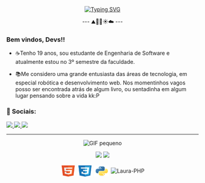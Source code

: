 <div align="center">

[![Typing SVG](https://readme-typing-svg.demolab.com?font=Fira+Code&pause=1000&color=FFD700&center=true&vCenter=true&width=500&lines=Oie,+Eu+sou+Laura+Fernandes)](https://git.io/typing-svg)

--- ⛰🌿🌻☀️☁️ ---

</div>

### Bem vindos, Devs!!
- ☕Tenho 19 anos, sou estudante de Engenharia de Software e atualmente estou no 3º semestre da faculdade.
  
- 📚Me considero uma grande entusiasta das áreas de tecnologia, em especial robótica e desenvolvimento web. Nos momentinhos vagos posso ser encontrada atrás de algum livro, ou sentadinha em algum lugar pensando sobre a vida kk:P

### 📱 Sociais:
<div>
  <a href="https://instagram.com/laurafernandescardoso" target="_blank">
    <img src="https://img.shields.io/badge/-Instagram-%23E4405F?style=for-the-badge&logo=instagram&logoColor=white">
  </a>
  <a href="https://www.linkedin.com/in/laura-cardoso-967872316" target="_blank">
    <img src="https://img.shields.io/badge/-LinkedIn-%230077B5?style=for-the-badge&logo=linkedin&logoColor=white">
  </a>
  <a href="mailto:lalinha.fc07@gmail.com" target="_blank">
    <img src="https://img.shields.io/badge/-Gmail-%23333?style=for-the-badge&logo=gmail&logoColor=white">
  </a>

-----

<p align="center">
  <img src="https://github.com/user-attachments/assets/0b880703-403e-4ad0-854c-6de939f29746" alt="GIF pequeno" width="100px">
</p>
</div>
<div align="center">
  <img src="https://github-readme-stats.vercel.app/api?username=Laulinha777&show_icons=true&theme=tokyonight&title_color=FFD700&icon_color=FFD700&text_color=ffffff&hide=stars,prs,issues" height="120px"/>
  <img src="https://github-readme-stats.vercel.app/api/top-langs/?username=Laulinha777&layout=compact&theme=tokyonight&title_color=FFD700&text_color=ffffff" height="120x"/>
</div>

<div align="center" style="display: inline_block"><br>
  <img align="center" alt="Laura-HTML" height="30" width="40" src="https://raw.githubusercontent.com/devicons/devicon/master/icons/html5/html5-original.svg">
  <img align="center" alt="Laura-CSS" height="30" width="40" src="https://raw.githubusercontent.com/devicons/devicon/master/icons/css3/css3-original.svg">
  <img align="center" alt="Laura-Python" height="30" width="40" src="https://raw.githubusercontent.com/devicons/devicon/master/icons/python/python-original.svg">
  <img align="center" alt="Laura-PHP" height="40" width="50" src="https://cdn.jsdelivr.net/gh/devicons/devicon@latest/icons/php/php-original.svg">
</div>
